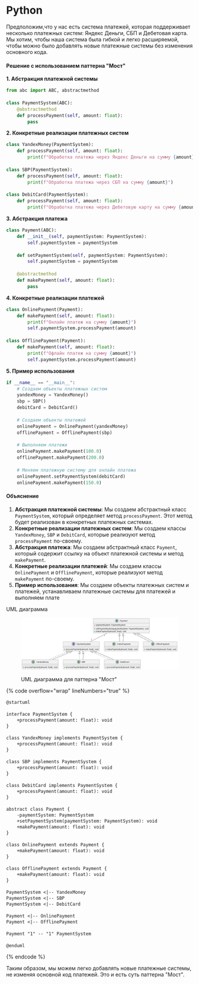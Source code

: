 # Python

Предположим,что у нас есть система платежей, которая поддерживает несколько платежных систем: Яндекс Деньги, СБП и Дебетовая карта. Мы хотим, чтобы наша система была гибкой и легко расширяемой, чтобы можно было добавлять новые платежные системы без изменения основного кода.

#### Решение с использованием паттерна "Мост"

**1. Абстракция платежной системы**

```python
from abc import ABC, abstractmethod

class PaymentSystem(ABC):
    @abstractmethod
    def processPayment(self, amount: float):
        pass
```

**2. Конкретные реализации платежных систем**

```python
class YandexMoney(PaymentSystem):
    def processPayment(self, amount: float):
        print(f"Обработка платежа через Яндекс Деньги на сумму {amount}")

class SBP(PaymentSystem):
    def processPayment(self, amount: float):
        print(f"Обработка платежа через СБП на сумму {amount}")

class DebitCard(PaymentSystem):
    def processPayment(self, amount: float):
        print(f"Обработка платежа через Дебетовую карту на сумму {amount}")
```

**3. Абстракция платежа**

```python
class Payment(ABC):
    def __init__(self, paymentSystem: PaymentSystem):
        self.paymentSystem = paymentSystem

    def setPaymentSystem(self, paymentSystem: PaymentSystem):
        self.paymentSystem = paymentSystem

    @abstractmethod
    def makePayment(self, amount: float):
        pass
```

**4. Конкретные реализации платежей**

```python
class OnlinePayment(Payment):
    def makePayment(self, amount: float):
        print(f"Онлайн платеж на сумму {amount}")
        self.paymentSystem.processPayment(amount)

class OfflinePayment(Payment):
    def makePayment(self, amount: float):
        print(f"Офлайн платеж на сумму {amount}")
        self.paymentSystem.processPayment(amount)
```

**5. Пример использования**

```python
if __name__ == "__main__":
    # Создаем объекты платежных систем
    yandexMoney = YandexMoney()
    sbp = SBP()
    debitCard = DebitCard()

    # Создаем объекты платежей
    onlinePayment = OnlinePayment(yandexMoney)
    offlinePayment = OfflinePayment(sbp)

    # Выполняем платежи
    onlinePayment.makePayment(100.0)
    offlinePayment.makePayment(200.0)

    # Меняем платежную систему для онлайн платежа
    onlinePayment.setPaymentSystem(debitCard)
    onlinePayment.makePayment(150.0)
```

#### Объяснение

1. **Абстракция платежной системы**: Мы создаем абстрактный класс `PaymentSystem`, который определяет метод `processPayment`. Этот метод будет реализован в конкретных платежных системах.
2. **Конкретные реализации платежных систем**: Мы создаем классы `YandexMoney`, `SBP` и `DebitCard`, которые реализуют метод `processPayment` по-своему.
3. **Абстракция платежа**: Мы создаем абстрактный класс `Payment`, который содержит ссылку на объект платежной системы и метод `makePayment`.
4. **Конкретные реализации платежей**: Мы создаем классы `OnlinePayment` и `OfflinePayment`, которые реализуют метод `makePayment` по-своему.
5. **Пример использования**: Мы создаем объекты платежных систем и платежей, устанавливаем платежные системы для платежей и выполняем плате

UML диаграмма

<figure><img src="../../../../../.gitbook/assets/image (1) (1).png" alt=""><figcaption><p>UML диаграмма для паттерна "Мост"</p></figcaption></figure>

{% code overflow="wrap" lineNumbers="true" %}
```plant-uml
@startuml

interface PaymentSystem {
    +processPayment(amount: float): void
}

class YandexMoney implements PaymentSystem {
    +processPayment(amount: float): void
}

class SBP implements PaymentSystem {
    +processPayment(amount: float): void
}

class DebitCard implements PaymentSystem {
    +processPayment(amount: float): void
}

abstract class Payment {
    -paymentSystem: PaymentSystem
    +setPaymentSystem(paymentSystem: PaymentSystem): void
    +makePayment(amount: float): void
}

class OnlinePayment extends Payment {
    +makePayment(amount: float): void
}

class OfflinePayment extends Payment {
    +makePayment(amount: float): void
}

PaymentSystem <|-- YandexMoney
PaymentSystem <|-- SBP
PaymentSystem <|-- DebitCard

Payment <|-- OnlinePayment
Payment <|-- OfflinePayment

Payment "1" -- "1" PaymentSystem

@enduml
```
{% endcode %}



Таким образом, мы можем легко добавлять новые платежные системы, не изменяя основной код платежей. Это и есть суть паттерна "Мост".
